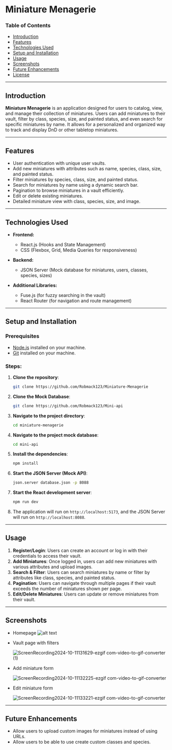 # **Miniature Menagerie**

### **Table of Contents**

- [Introduction](#introduction)
- [Features](#features)
- [Technologies Used](#technologies-used)
- [Setup and Installation](#setup-and-installation)
- [Usage](#usage)
- [Screenshots](#screenshots)
- [Future Enhancements](#future-enhancements)
- [License](#license)

---

## **Introduction**

**Miniature Menagerie** is an application designed for users to catalog, view, and manage their collection of miniatures. Users can add miniatures to their vault, filter by class, species, size, and painted status, and even search for specific miniatures by name. It allows for a personalized and organized way to track and display DnD or other tabletop miniatures.

---

## **Features**

- User authentication with unique user vaults.
- Add new miniatures with attributes such as name, species, class, size, and painted status.
- Filter miniatures by species, class, size, and painted status.
- Search for miniatures by name using a dynamic search bar.
- Pagination to browse miniatures in a vault efficiently.
- Edit or delete existing miniatures.
- Detailed miniature view with class, species, size, and image.

---

## **Technologies Used**

- **Frontend:**

  - React.js (Hooks and State Management)
  - CSS (Flexbox, Grid, Media Queries for responsiveness)

- **Backend:**

  - JSON Server (Mock database for miniatures, users, classes, species, sizes)

- **Additional Libraries:**
  - Fuse.js (for fuzzy searching in the vault)
  - React Router (for navigation and route management)

---

## **Setup and Installation**

### **Prerequisites**

- [Node.js](https://nodejs.org/) installed on your machine.
- [Git](https://git-scm.com/) installed on your machine.

### **Steps:**

1. **Clone the repository**:

   ```bash
   git clone https://github.com/Robmack123/Miniature-Menagerie
   ```

2. **Clone the Mock Database**:

   ```bash
   git clone https://github.com/Robmack123/Mini-api
   ```

3. **Navigate to the project directory**:

   ```bash
   cd miniature-menagerie
   ```

4. **Navigate to the project mock database**:

   ```bash
   cd mini-api
   ```

5. **Install the dependencies**:

   ```bash
   npm install
   ```

6. **Start the JSON Server (Mock API)**:

   ```bash
   json.server database.json -p 8088
   ```

7. **Start the React development server**:

   ```bash
   npm run dev
   ```

8. The application will run on `http://localhost:5173`, and the JSON Server will run on `http://localhost:8088`.

---

## **Usage**

1. **Register/Login**: Users can create an account or log in with their credentials to access their vault.
2. **Add Miniatures**: Once logged in, users can add new miniatures with various attributes and upload images.
3. **Search & Filter**: Users can search miniatures by name or filter by attributes like class, species, and painted status.
4. **Pagination**: Users can navigate through multiple pages if their vault exceeds the number of miniatures shown per page.
5. **Edit/Delete Miniatures**: Users can update or remove miniatures from their vault.

---

## **Screenshots**

- Homepage
  ![alt text](image.png)
- Vault page with filters

   ![ScreenRecording2024-10-11131629-ezgif com-video-to-gif-converter (1)](https://github.com/user-attachments/assets/9c450f3e-3676-46d2-9bf7-7dd6dda6ed45)

- Add miniature form

   ![ScreenRecording2024-10-11132225-ezgif com-video-to-gif-converter](https://github.com/user-attachments/assets/ff9023b8-be2c-41b6-a198-acac8eecdff5)

- Edit miniature form
  
   
   ![ScreenRecording2024-10-11133221-ezgif com-video-to-gif-converter](https://github.com/user-attachments/assets/66d13aac-6fc5-4e86-8138-636f2b590c34)


---

## **Future Enhancements**

- Allow users to upload custom images for miniatures instead of using URLs.
- Allow users to be able to use create custom classes and species.

